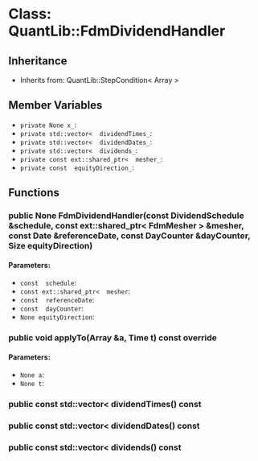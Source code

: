 # Class: QuantLib::FdmDividendHandler

## Inheritance
- Inherits from: QuantLib::StepCondition< Array >

## Member Variables
- `private None x_`: 
- `private std::vector<  dividendTimes_`: 
- `private std::vector<  dividendDates_`: 
- `private std::vector<  dividends_`: 
- `private const ext::shared_ptr<  mesher_`: 
- `private const  equityDirection_`: 

## Functions
### public None FdmDividendHandler(const DividendSchedule &schedule, const ext::shared_ptr< FdmMesher > &mesher, const Date &referenceDate, const DayCounter &dayCounter, Size equityDirection)

#### Parameters:
- `const  schedule`: 
- `const ext::shared_ptr<  mesher`: 
- `const  referenceDate`: 
- `const  dayCounter`: 
- `None equityDirection`: 

### public void applyTo(Array &a, Time t) const override

#### Parameters:
- `None a`: 
- `None t`: 

### public const std::vector<  dividendTimes() const


### public const std::vector<  dividendDates() const


### public const std::vector<  dividends() const


